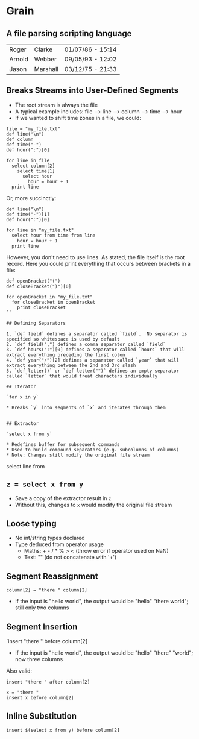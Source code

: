 # Grain
## A file parsing scripting language

<table>
  <tbody>
    <tr>
      <td>Roger</td>
      <td>Clarke</td>
      <td>01/07/86 - 15:14</td>
    </tr>
    <tr>
      <td>Arnold</td>
      <td>Webber</td>
      <td>09/05/93 - 12:02</td>
    </tr>
    <tr>
      <td>Jason</td>
      <td>Marshall</td>
      <td>03/12/75 - 21:33</td>
    </tr>
  </tbody>
</table>

## Breaks Streams into User-Defined Segments

* The root stream is always the file
* A typical example includes: file --> line --> column --> time --> hour 
* If we wanted to shift time zones in a file, we could:

```
file = "my_file.txt"
def line("\n")
def column
def time("-")
def hour(":")[0]

for line in file
  select column[2]
    select time[1]
      select hour
        hour = hour + 1
  print line
```

Or, more succinctly:

```
def line("\n")
def time("-")[1]
def hour(":")[0]

for line in "my_file.txt"
  select hour from time from line
    hour = hour + 1
  print line
```

However, you don't need to use lines.  As stated, the file itself is the root record.  Here you could print everything that occurs between brackets in a file:

```
def openBracket("(")
def closeBracket(")")[0]

for openBracket in "my_file.txt"
  for closeBracket in openBracket
    print closeBracket
``

## Defining Separators

1. `def field` defines a separator called `field`.  No separator is specified so whitespace is used by default
2. `def field(",") defines a comma separator called `field`
3. `def hours(":")[0] defines a separator called `hours` that will extract everything preceding the first colon 
4. `def year("/")[2] defines a separator called `year` that will extract everything between the 2nd and 3rd slash
5. `def letter()` or `def letter("")` defines an empty separator called `letter` that would treat characters individually 

## Iterator

`for x in y`

* Breaks `y` into segments of `x` and iterates through them
 

## Extractor

`select x from y`

* Redefines buffer for subsequent commands
* Used to build compound separators (e.g. subcolumns of columns)
* Note: Changes still modify the original file stream

```
select line from 


## `z = select x from y`

* Save a copy of the extractor result in `z`
* Without this, changes to `x` would modify the original file stream

## Loose typing 

* No int/string types declared
* Type deduced from operator usage
    * Maths: + - / * % > < (throw error if operator used on NaN)
    * Text: "" (do not concatenate with '+')

## Segment Reassignment

`column[2] = "there " column[2]`

* If the input is "hello world", the output would be "hello" "there world"; still only two columns

## Segment Insertion

`insert "there " before column[2]

* If the input is "hello world", the output would be "hello" "there" "world"; now three columns

Also valid:

`insert "there " after column[2]`
```
x = "there "
insert x before column[2]
```

## Inline Substitution

`insert $(select x from y) before column[2]`
